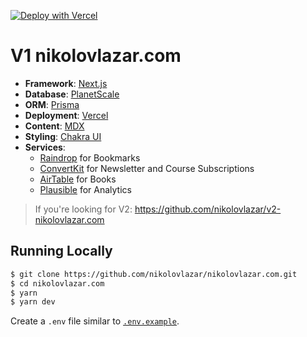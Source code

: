 [![Deploy with Vercel](https://vercel.com/button)](https://vercel.com/new/git/external?repository-url=https://github.com/nikolovlazar/nikolovlazar.com)

# V1 nikolovlazar.com

- **Framework**: [Next.js](https://nextjs.org/)
- **Database**: [PlanetScale](https://planetscale.com)
- **ORM**: [Prisma](https://prisma.io/)
- **Deployment**: [Vercel](https://vercel.com)
- **Content**: [MDX](https://github.com/mdx-js/mdx)
- **Styling**: [Chakra UI](https://chakra-ui.com/)
- **Services**:
  - [Raindrop](https://raindrop.io/) for Bookmarks
  - [ConvertKit](https://convertkit.com/) for Newsletter and Course Subscriptions
  - [AirTable](https://airtable.com/) for Books
  - [Plausible](https://plausible.io/) for Analytics
  
> If you're looking for V2: https://github.com/nikolovlazar/v2-nikolovlazar.com

## Running Locally

```bash
$ git clone https://github.com/nikolovlazar/nikolovlazar.com.git
$ cd nikolovlazar.com
$ yarn
$ yarn dev
```

Create a `.env` file similar to [`.env.example`](https://github.com/nikolovlazar/nikolovlazar.com/blob/main/.env.example).
